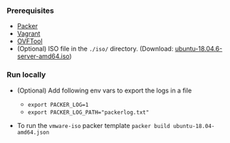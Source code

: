 ### Prerequisites

- [Packer](https://www.packer.io/downloads)
- [Vagrant](https://www.vagrantup.com/downloads)
- [OVFTool](https://developer.vmware.com/web/tool/4.4.0/ovf)
- (Optional) ISO file in the `./iso/` directory. (Download: [ubuntu-18.04.6-server-amd64.iso](https://cdimage.ubuntu.com/ubuntu/releases/18.04.6/release/ubuntu-18.04.6-server-amd64.iso))

### Run locally
- (Optional) Add following env vars to export the logs in a file
  - `export PACKER_LOG=1`
  - `export PACKER_LOG_PATH="packerlog.txt"`

- To run the `vmware-iso` packer template
  `packer build ubuntu-18.04-amd64.json`

